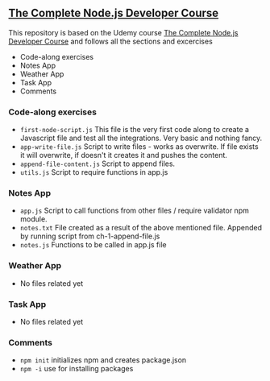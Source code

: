 ## [The Complete Node.js Developer Course](https://www.udemy.com/course/the-complete-nodejs-developer-course-2/learn/lecture/13728836?start=0#content)

This repository is based on the Udemy course  [The Complete Node.js Developer Course](https://www.udemy.com/course/the-complete-nodejs-developer-course-2/learn/lecture/13728836?start=0#content)
 and follows all the sections and excercises

 * Code-along exercises 
 * Notes App
 * Weather App 
 * Task App 
 * Comments

### Code-along exercises 
* `first-node-script.js` This file is the very first code along to create a Javascript file and test all the integrations. Very basic and nothing fancy.
* `app-write-file.js` Script to write files - works as overwrite. If file exists it will overwrite, if doesn't it creates it and pushes the content.
* `append-file-content.js` Script to append files. 
* `utils.js` Script to require functions in app.js

### Notes App
* `app.js` Script to call functions from other files / require validator npm module.
* `notes.txt` File created as a result of the above mentioned file. Appended by running script from ch-1-append-file.js
* `notes.js` Functions to be called in app.js file

### Weather App 
* No files related yet

### Task App 
* No files related yet

### Comments
* `npm init` initializes npm and creates package.json
* `npm -i` use for installing packages